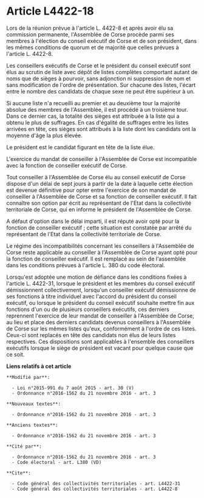 # Article L4422-18

Lors de la réunion prévue à l'article L. 4422-8 et après avoir élu sa commission permanente, l'Assemblée de Corse procède
parmi ses membres à l'élection du conseil exécutif de Corse et de son président, dans les mêmes conditions de quorum et de
majorité que celles prévues à l'article L. 4422-8. 

Les conseillers exécutifs de Corse et le président du conseil exécutif sont élus au scrutin de liste avec dépôt de listes
complètes comportant autant de noms que de sièges à pourvoir, sans adjonction ni suppression de nom et sans modification de
l'ordre de présentation. Sur chacune des listes, l'écart entre le nombre des candidats de chaque sexe ne peut être supérieur
à un. 

Si aucune liste n'a recueilli au premier et au deuxième tour la majorité absolue des membres de l'Assemblée, il est procédé à
un troisième tour. Dans ce dernier cas, la totalité des sièges est attribuée à la liste qui a obtenu le plus de suffrages. En
cas d'égalité de suffrages entre les listes arrivées en tête, ces sièges sont attribués à la liste dont les candidats ont la
moyenne d'âge la plus élevée. 

Le président est le candidat figurant en tête de la liste élue. 

L'exercice du mandat de conseiller à l'Assemblée de Corse est incompatible avec la fonction de conseiller exécutif de Corse. 

Tout conseiller à l'Assemblée de Corse élu au conseil exécutif de Corse dispose d'un délai de sept jours à partir de la date
à laquelle cette élection est devenue définitive pour opter entre l'exercice de son mandat de conseiller à l'Assemblée de
Corse et sa fonction de conseiller exécutif. Il fait connaître son option par écrit au représentant de l'Etat dans la
collectivité territoriale de Corse, qui en informe le président de l'Assemblée de Corse. 

A défaut d'option dans le délai imparti, il est réputé avoir opté pour la fonction de conseiller exécutif ; cette situation
est constatée par arrêté du représentant de l'Etat dans la collectivité territoriale de Corse. 

Le régime des incompatibilités concernant les conseillers à l'Assemblée de Corse reste applicable au conseiller à l'Assemblée
de Corse ayant opté pour la fonction de conseiller exécutif. Il est remplacé au sein de l'assemblée dans les conditions
prévues à l'article L. 380 du code électoral. 

Lorsqu'est adoptée une motion de défiance dans les conditions fixées à l'article L. 4422-31, lorsque  le président et les
membres du conseil exécutif démissionnent collectivement, lorsqu'un conseiller exécutif démissionne de ses fonctions à titre
individuel avec l'accord du président du conseil exécutif, ou lorsque le président du conseil exécutif souhaite mettre fin
aux fonctions d'un ou de plusieurs conseillers exécutifs, ces derniers reprennent l'exercice de leur mandat de conseiller à
l'Assemblée de Corse, au lieu et place des derniers candidats devenus conseillers à l'Assemblée de Corse sur les mêmes listes
qu'eux, conformément à l'ordre de ces listes. Ceux-ci sont replacés en tête des candidats non élus de leurs listes
respectives. Ces dispositions sont applicables à l'ensemble des conseillers exécutifs lorsque le siège de président est
vacant pour quelque cause que ce soit.

**Liens relatifs à cet article**

	**Modifié par**:

	  - Loi n°2015-991 du 7 août 2015 - art. 30 (V)
	  - Ordonnance n°2016-1562 du 21 novembre 2016 - art. 3

	**Nouveaux textes**:

	  - Ordonnance n°2016-1562 du 21 novembre 2016 - art. 3

	**Anciens textes**:

	  - Ordonnance n°2016-1562 du 21 novembre 2016 - art. 3

	**Cité par**:

	  - Ordonnance n°2016-1562 du 21 novembre 2016 - art. 3
	  - Code électoral - art. L380 (VD)

	**Cite**:

	  - Code général des collectivités territoriales - art. L4422-31
	  - Code général des collectivités territoriales - art. L4422-8
